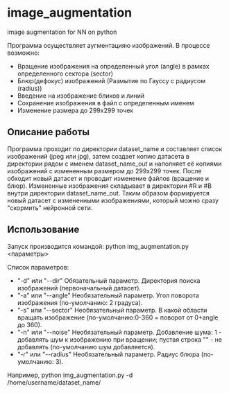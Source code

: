 # image_augmentation
image augmentation for NN on python

Программа осуществляет аугментацияю изображений.
В процессе возможно:
* Вращение изображения на определенный угол (angle) в рамках определенного сектора (sector)
* Блюр(дефокус) изображений (Размытие по Гауссу с радиусом (radius))
* Введение на изображение бликов и линий
* Сохранение изображения в файл с определенным именем  
* Изменение размера до 299х299 точек  
  
## Описание работы
Программа проходит по директории dataset_name и составляет список изображений (jpeg или jpg), затем создает копию датасета в директории рядом c именем dataset_name_out и наполняет её копиями изображений с измененным размером до 299х299 точек. После обходит новый датасет и проводит изменение файлов (вращение и блюр). Измененные изображения складывает в директории #R и #B внутри директории dataset_name_out. Таким образом формируется новый датасет с измененными изображениями, который можно сразу "скормить" нейронной сети.  
  
## Использование
Запуск производится командой: python img_augmentation.py <параметры>  
  
Список параметров:
* "-d" или "--dir" Обязательный параметр. Директория поиска изображений (первоначальный датасет).  
* "-a" или "--angle" Необязательный параметр. Угол поворота изображения (по-умолчанию: 2 градуса).  
* "-s" или "--sector" Необязательный параметр. В какой области вращать изображение (по-умолчанию:0-360 = поворот от 0+angle до 360).  
* "-n" или "--noise" Необязательный параметр. Добавление шума: 1 - добавлять шум к изображению при вращении; пустая строка "" - не добавлять (по-умолчанию шум добавляется).  
* "-r" или "--radius" Необязательный параметр. Радиус блюра (по-умолчанию: 3).  
  
Например, python img_augmentation.py -d /home/username/dataset_name/
  
  
  
  
